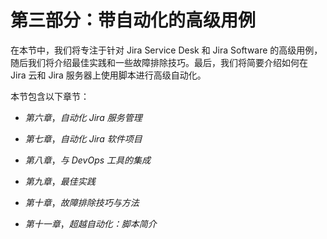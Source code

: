 # 第三部分：带自动化的高级用例

在本节中，我们将专注于针对 Jira Service Desk 和 Jira Software 的高级用例，随后我们将介绍最佳实践和一些故障排除技巧。最后，我们将简要介绍如何在 Jira 云和 Jira 服务器上使用脚本进行高级自动化。

本节包含以下章节：

+   *第六章*，*自动化 Jira 服务管理*

+   *第七章*，*自动化 Jira 软件项目*

+   *第八章*，*与 DevOps 工具的集成*

+   *第九章*，*最佳实践*

+   *第十章*，*故障排除技巧与方法*

+   *第十一章*，*超越自动化：脚本简介*
